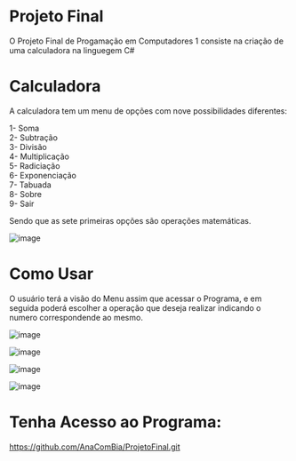 # Projeto Final

O Projeto Final de Progamação em Computadores 1 consiste na criação de uma calculadora na linguegem C#

# Calculadora

A calculadora tem um menu de opções com nove possibilidades diferentes:

1- Soma            
2- Subtração       
3- Divisão         
4- Multiplicação   
5- Radiciação      
6- Exponenciação   
7- Tabuada         
8- Sobre           
9- Sair   

Sendo que as sete primeiras opções são operações matemáticas. 

![image](https://user-images.githubusercontent.com/88218889/145657568-9a92049d-68f3-4a27-bd12-cfb6f105a472.png)


# Como Usar

O usuário terá a visão do Menu assim que acessar o Programa, e em seguida poderá escolher a operação que deseja realizar indicando o numero correspondende ao mesmo.

![image](https://user-images.githubusercontent.com/88218889/145657586-69acd09f-cc6b-4936-9053-016aa5fb1742.png)

![image](https://user-images.githubusercontent.com/88218889/145657609-7579cadd-93cc-4ada-9140-6fce8ad79b5d.png)

![image](https://user-images.githubusercontent.com/88218889/145657631-668d43e8-8f68-4464-875c-15fae37dc9b4.png)

![image](https://user-images.githubusercontent.com/88218889/145657645-54fb2fb0-8900-4ca0-a038-1801846217e9.png)

# Tenha Acesso ao Programa: 

https://github.com/AnaComBia/ProjetoFinal.git


 
